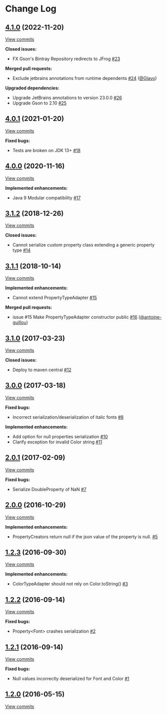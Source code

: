 # Change Log

## [4.1.0](https://github.com/joffrey-bion/fx-gson/tree/4.1.0) (2022-11-20)
[View commits](https://github.com/joffrey-bion/fx-gson/compare/4.0.1...4.1.0)

**Closed issues:**

- FX Gson's Bintray Repository redirects to JFrog [\#23](https://github.com/joffrey-bion/fx-gson/issues/23)

**Merged pull requests:**

- Exclude jetbrains annotations from runtime dependents [\#24](https://github.com/joffrey-bion/fx-gson/pull/24) ([@Glavo](https://github.com/Glavo))

**Upgraded dependencies:**

- Upgrade JetBrains annotations to version 23.0.0 [\#26](https://github.com/joffrey-bion/fx-gson/issues/26)
- Upgrade Gson to 2.10 [\#25](https://github.com/joffrey-bion/fx-gson/issues/25)

## [4.0.1](https://github.com/joffrey-bion/fx-gson/tree/4.0.1) (2021-01-20)
[View commits](https://github.com/joffrey-bion/fx-gson/compare/4.0.0...4.0.1)

**Fixed bugs:**

- Tests are broken on JDK 13\+ [\#18](https://github.com/joffrey-bion/fx-gson/issues/18)

## [4.0.0](https://github.com/joffrey-bion/fx-gson/tree/4.0.0) (2020-11-16)
[View commits](https://github.com/joffrey-bion/fx-gson/compare/3.1.2...4.0.0)

**Implemented enhancements:**

- Java 9 Modular compatibility [\#17](https://github.com/joffrey-bion/fx-gson/issues/17)

## [3.1.2](https://github.com/joffrey-bion/fx-gson/tree/3.1.2) (2018-12-26)
[View commits](https://github.com/joffrey-bion/fx-gson/compare/3.1.1...3.1.2)

**Closed issues:**

- Cannot serialize custom property class extending a generic property type [\#14](https://github.com/joffrey-bion/fx-gson/issues/14)

## [3.1.1](https://github.com/joffrey-bion/fx-gson/tree/3.1.1) (2018-10-14)
[View commits](https://github.com/joffrey-bion/fx-gson/compare/3.1.0...3.1.1)

**Implemented enhancements:**

- Cannot extend PropertyTypeAdapter [\#15](https://github.com/joffrey-bion/fx-gson/issues/15)

**Merged pull requests:**

- issue \#15 Make PropertyTypeAdapter constructor public [\#16](https://github.com/joffrey-bion/fx-gson/pull/16) ([@antoine-guillou](https://github.com/antoine-guillou))

## [3.1.0](https://github.com/joffrey-bion/fx-gson/tree/3.1.0) (2017-03-23)
[View commits](https://github.com/joffrey-bion/fx-gson/compare/3.0.0...3.1.0)

**Closed issues:**

- Deploy to maven central [\#12](https://github.com/joffrey-bion/fx-gson/issues/12)

## [3.0.0](https://github.com/joffrey-bion/fx-gson/tree/3.0.0) (2017-03-18)
[View commits](https://github.com/joffrey-bion/fx-gson/compare/2.0.1...3.0.0)

**Fixed bugs:**

- Incorrect serialization/deserialization of italic fonts [\#8](https://github.com/joffrey-bion/fx-gson/issues/8)

**Implemented enhancements:**

- Add option for null properties serialization [\#10](https://github.com/joffrey-bion/fx-gson/issues/10)
- Clarify exception for invalid Color string [\#11](https://github.com/joffrey-bion/fx-gson/issues/11)

## [2.0.1](https://github.com/joffrey-bion/fx-gson/tree/2.0.1) (2017-02-09)
[View commits](https://github.com/joffrey-bion/fx-gson/compare/2.0.0...2.0.1)

**Fixed bugs:**

- Serialize DoubleProperty of NaN [\#7](https://github.com/joffrey-bion/fx-gson/issues/7)

## [2.0.0](https://github.com/joffrey-bion/fx-gson/tree/2.0.0) (2016-10-29)
[View commits](https://github.com/joffrey-bion/fx-gson/compare/1.2.3...2.0.0)

**Implemented enhancements:**

- PropertyCreators return null if the json value of the property is null. [\#5](https://github.com/joffrey-bion/fx-gson/issues/5)

## [1.2.3](https://github.com/joffrey-bion/fx-gson/tree/1.2.3) (2016-09-30)
[View commits](https://github.com/joffrey-bion/fx-gson/compare/1.2.2...1.2.3)

**Implemented enhancements:**

- ColorTypeAdapter should not rely on Color.toString\(\) [\#3](https://github.com/joffrey-bion/fx-gson/issues/3)

## [1.2.2](https://github.com/joffrey-bion/fx-gson/tree/1.2.2) (2016-09-14)
[View commits](https://github.com/joffrey-bion/fx-gson/compare/1.2.1...1.2.2)

**Fixed bugs:**

- Property\<Font\> crashes serialization [\#2](https://github.com/joffrey-bion/fx-gson/issues/2)

## [1.2.1](https://github.com/joffrey-bion/fx-gson/tree/1.2.1) (2016-09-14)
[View commits](https://github.com/joffrey-bion/fx-gson/compare/1.2.0...1.2.1)

**Fixed bugs:**

- Null values incorrectly deserialized for Font and Color [\#1](https://github.com/joffrey-bion/fx-gson/issues/1)

## [1.2.0](https://github.com/joffrey-bion/fx-gson/tree/1.2.0) (2016-05-15)
[View commits](https://github.com/joffrey-bion/fx-gson/compare/1.1.0...1.2.0)

